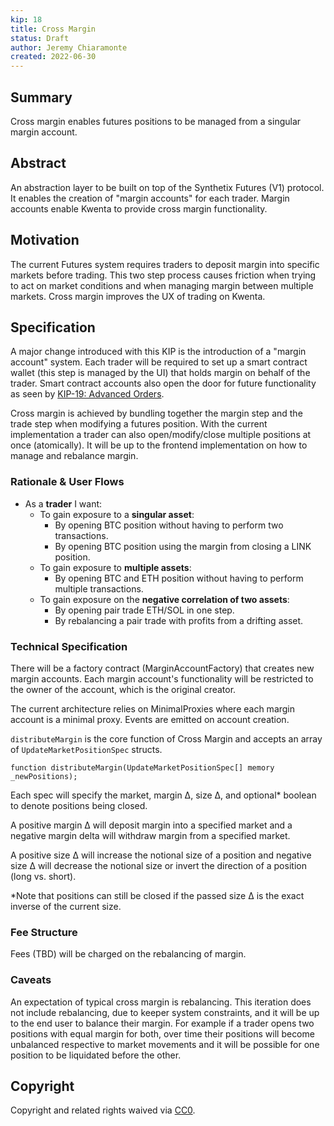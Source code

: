 ```yaml
---
kip: 18
title: Cross Margin
status: Draft
author: Jeremy Chiaramonte
created: 2022-06-30
---
```


## Summary

Cross margin enables futures positions to be managed from a singular margin account.

## Abstract

An abstraction layer to be built on top of the Synthetix Futures (V1) protocol. It enables the creation of "margin accounts" for each trader. Margin accounts enable Kwenta to provide cross margin functionality.

## Motivation

The current Futures system requires traders to deposit margin into specific markets before trading. This two step process causes friction when trying to act on market conditions and when managing margin between multiple markets. Cross margin improves the UX of trading on Kwenta.

## Specification

A major change introduced with this KIP is the introduction of a "margin account" system. Each trader will be required to set up a smart contract wallet (this step is managed by the UI) that holds margin on behalf of the trader. Smart contract accounts also open the door for future functionality as seen by [KIP-19: Advanced Orders](./kip-19.md).

Cross margin is achieved by bundling together the margin step and the trade step when modifying a futures position. With the current implementation a trader can also open/modify/close multiple positions at once (atomically). It will be up to the frontend implementation on how to manage and rebalance margin. 

### Rationale & User Flows

- As a **trader** I want:
    - To gain exposure to a **singular asset**:
        - By opening BTC position without having to perform two transactions.
        - By opening BTC position using the margin from closing a LINK position.
    - To gain exposure to **multiple assets**:
        - By opening BTC and ETH position without having to perform multiple transactions.
    - To gain exposure on the **negative correlation of two assets**:
        - By opening pair trade ETH/SOL in one step.
        - By rebalancing a pair trade with profits from a drifting asset.

### Technical Specification

There will be a factory contract (MarginAccountFactory) that creates new margin accounts. Each margin account's functionality will be restricted to the owner of the account, which is the original creator.

The current architecture relies on MinimalProxies where each margin account is a minimal proxy. Events are emitted on account creation.

`distributeMargin` is the core function of Cross Margin and accepts an array of `UpdateMarketPositionSpec` structs. 

```
function distributeMargin(UpdateMarketPositionSpec[] memory _newPositions);
``` 

Each spec will specify the market, margin Δ, size Δ, and optional* boolean to denote positions being closed. 

A positive margin Δ will deposit margin into a specified market and a negative margin delta will withdraw margin from a specified market. 

A positive size Δ will increase the notional size of a position and negative size Δ will decrease the notional size or invert the direction of a position (long vs. short).

*Note that positions can still be closed if the passed size Δ is the exact inverse of the current size. 

### Fee Structure

Fees (TBD) will be charged on the rebalancing of margin. 

### Caveats

An expectation of typical cross margin is rebalancing. This iteration does not include rebalancing, due to keeper system constraints, and it will be up to the end user to balance their margin. For example if a trader opens two positions with equal margin for both, over time their positions will become unbalanced respective to market movements and it will be possible for one position to be liquidated before the other.

## Copyright

Copyright and related rights waived via [CC0](https://creativecommons.org/publicdomain/zero/1.0/).
